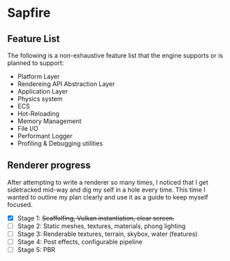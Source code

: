 # Sapfire

## Feature List
The following is a non-exhaustive feature list that the engine supports or is planned to support:
- Platform Layer
- Rendereing API Abstraction Layer
- Application Layer
- Physics system
- ECS
- Hot-Reloading
- Memory Management
- File I/O
- Performant Logger
- Profiling & Debugging utilities

## Renderer progress
After attempting to write a renderer so many times, I noticed that I get sidetracked mid-way and dig my self in a hole every time. This time I wanted to outline my plan clearly and use it as a guide to keep myself focused.
- [X] Stage 1: ~~Scaffolfing, Vulkan instantiation, clear screen.~~ 
- [ ] Stage 2: Static meshes, textures, materials, phong lighting
- [ ] Stage 3: Renderable textures, terrain, skybox, water (features)
- [ ] Stage 4: Post effects, configurable pipeline
- [ ] Stage 5: PBR
